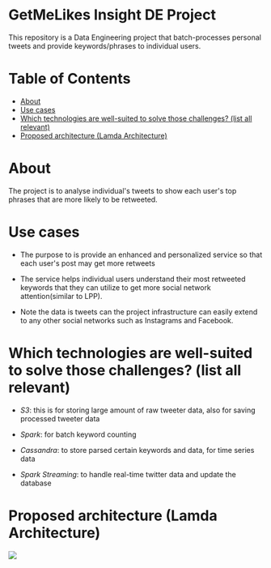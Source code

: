 # GetMeLikes Insight DE Project
This repository is a Data Engineering project that batch-processes personal tweets
and provide keywords/phrases to individual users.

# Table of Contents

* [About](#about)
* [Use cases](#use-cases)
* [Which technologies are well\-suited to solve those challenges? (list all relevant)](#which-technologies-are-well-suited-to-solve-those-challenges-list-all-relevant)
* [Proposed architecture (Lamda Architecture)](#proposed-architecture-lamda-architecture)


# About
The project is to analyse individual's tweets to show each user's top phrases
that are more likely to be retweeted.

# Use cases
- The purpose to is provide an enhanced and personalized service so that each user's post
may get more retweets

- The service helps individual users understand their most retweeted keywords that
they can utilize to get more social network attention(similar to LPP).

- Note the data is tweets can the project infrastructure can easily extend to
any other social networks such as Instagrams and Facebook.

# Which technologies are well-suited to solve those challenges? (list all relevant)

- *S3*: this is for storing large amount of raw tweeter data, also for saving
processed tweeter data

- *Spark*: for batch keyword counting

- *Cassandra*: to store parsed certain keywords and data, for time series data

- *Spark Streaming*: to handle real-time twitter data and update the database

# Proposed architecture (Lamda Architecture)

<img src=https://s3-us-west-2.amazonaws.com/stephen-image-storage/insight-project/model-01.jpg>
